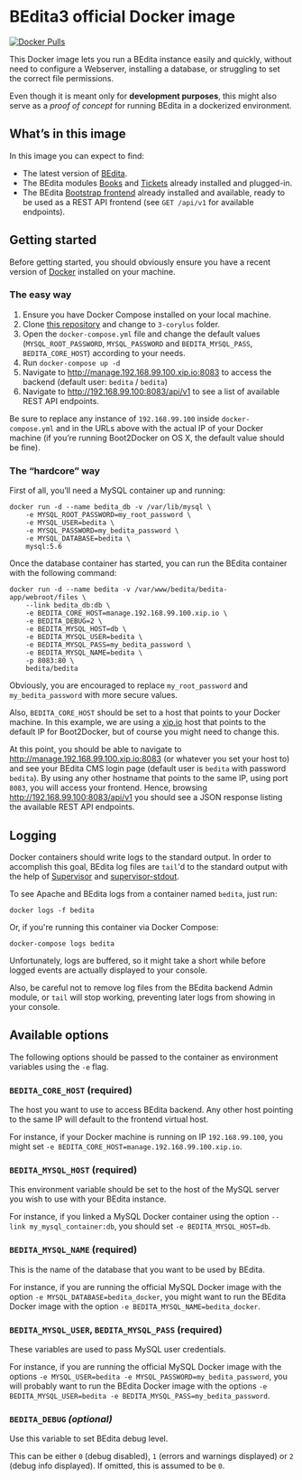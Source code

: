 BEdita3 official Docker image
============================

[![Docker Pulls](https://img.shields.io/docker/pulls/bedita/bedita.svg)](https://hub.docker.com/r/bedita/bedita/)

This Docker image lets you run a BEdita instance easily and quickly, without need to configure a Webserver, installing a database, or struggling to set the correct file permissions.

Even though it is meant only for **development purposes**, this might also serve as a _proof of concept_ for running BEdita in a dockerized environment.

What’s in this image
--------------------

In this image you can expect to find:

 - The latest version of [BEdita](https://github.com/bedita/bedita).
 - The BEdita modules [Books](https://github.com/bedita/books) and [Tickets](https://github.com/bedita/tickets) already installed and plugged-in.
 - The BEdita [Bootstrap frontend](https://github.com/bedita/bootstrap) already installed and available, ready to be used as a REST API frontend (see `GET /api/v1` for available endpoints).

Getting started
---------------

Before getting started, you should obviously ensure you have a recent version of [Docker](https://www.docker.com/) installed on your machine.

### The easy way

1. Ensure you have Docker Compose installed on your local machine.
2. Clone [this repository](https://github.com/bedita/docker-image) and change to `3-corylus` folder.
3. Open the `docker-compose.yml` file and change the default values (`MYSQL_ROOT_PASSWORD`, `MYSQL_PASSWORD` and `BEDITA_MYSQL_PASS`, `BEDITA_CORE_HOST`) according to your needs.
4. Run `docker-compose up -d`
5. Navigate to http://manage.192.168.99.100.xip.io:8083 to access the backend (default user: `bedita` / `bedita`)
6. Navigate to http://192.168.99.100:8083/api/v1 to see a list of available REST API endpoints.

Be sure to replace any instance of `192.168.99.100` inside `docker-compose.yml` and in the URLs above with the actual IP of your Docker machine (if you’re running Boot2Docker on OS X, the default value should be fine).

### The “hardcore” way

First of all, you’ll need a MySQL container up and running:

```
docker run -d --name bedita_db -v /var/lib/mysql \
    -e MYSQL_ROOT_PASSWORD=my_root_password \
    -e MYSQL_USER=bedita \
    -e MYSQL_PASSWORD=my_bedita_password \
    -e MYSQL_DATABASE=bedita \
    mysql:5.6
```

Once the database container has started, you can run the BEdita container with the following command:

```
docker run -d --name bedita -v /var/www/bedita/bedita-app/webroot/files \
    --link bedita_db:db \
    -e BEDITA_CORE_HOST=manage.192.168.99.100.xip.io \
    -e BEDITA_DEBUG=2 \
    -e BEDITA_MYSQL_HOST=db \
    -e BEDITA_MYSQL_USER=bedita \
    -e BEDITA_MYSQL_PASS=my_bedita_password \
    -e BEDITA_MYSQL_NAME=bedita \
    -p 8083:80 \
    bedita/bedita
```

Obviously, you are encouraged to replace `my_root_password` and `my_bedita_password` with more secure values.

Also, `BEDITA_CORE_HOST` should be set to a host that points to your Docker machine. In this example, we are using a [xip.io](http://xip.io/) host that points to the default IP for Boot2Docker, but of course you might need to change this.

At this point, you should be able to navigate to http://manage.192.168.99.100.xip.io:8083 (or whatever you set your host to) and see your BEdita CMS login page (default user is `bedita` with password `bedita`). By using any other hostname that points to the same IP, using port `8083`, you will access your frontend. Hence, browsing http://192.168.99.100:8083/api/v1 you should see a JSON response listing the available REST API endpoints.

Logging
-------

Docker containers should write logs to the standard output. In order to accomplish this goal, BEdita log files are `tail`'d to the standard output with the help of [Supervisor](http://supervisord.org/) and [supervisor-stdout](https://github.com/coderanger/supervisor-stdout).

To see Apache and BEdita logs from a container named `bedita`, just run:

```
docker logs -f bedita
```

Or, if you're running this container via Docker Compose:

```
docker-compose logs bedita
```

Unfortunately, logs are buffered, so it might take a short while before logged events are actually displayed to your console.

Also, be careful not to remove log files from the BEdita backend Admin module, or `tail` will stop working, preventing later logs from showing in your console.

Available options
-----------------

The following options should be passed to the container as environment variables using the `-e` flag.

### `BEDITA_CORE_HOST` **(required)**

The host you want to use to access BEdita backend. Any other host pointing to the same IP will default to the frontend virtual host.

For instance, if your Docker machine is running on IP `192.168.99.100`, you might set `-e BEDITA_CORE_HOST=manage.192.168.99.100.xip.io`.

### `BEDITA_MYSQL_HOST` **(required)**

This environment variable should be set to the host of the MySQL server you wish to use with your BEdita instance.

For instance, if you linked a MySQL Docker container using the option `--link my_mysql_container:db`, you should set `-e BEDITA_MYSQL_HOST=db`.

### `BEDITA_MYSQL_NAME` **(required)**

This is the name of the database that you want to be used by BEdita.

For instance, if you are running the official MySQL Docker image with the option `-e MYSQL_DATABASE=bedita_docker`, you might want to run the BEdita Docker image with the option `-e BEDITA_MYSQL_NAME=bedita_docker`.

### `BEDITA_MYSQL_USER`, `BEDITA_MYSQL_PASS` **(required)**

These variables are used to pass MySQL user credentials.

For instance, if you are running the official MySQL Docker image with the options `-e MYSQL_USER=bedita -e MYSQL_PASSWORD=my_bedita_password`, you will probably want to run the BEdita Docker image with the options `-e BEDITA_MYSQL_USER=bedita -e BEDITA_MYSQL_PASS=my_bedita_password`.

### `BEDITA_DEBUG` _(optional)_

Use this variable to set BEdita debug level.

This can be either `0` (debug disabled), `1` (errors and warnings displayed) or `2` (debug info displayed). If omitted, this is assumed to be `0`.
